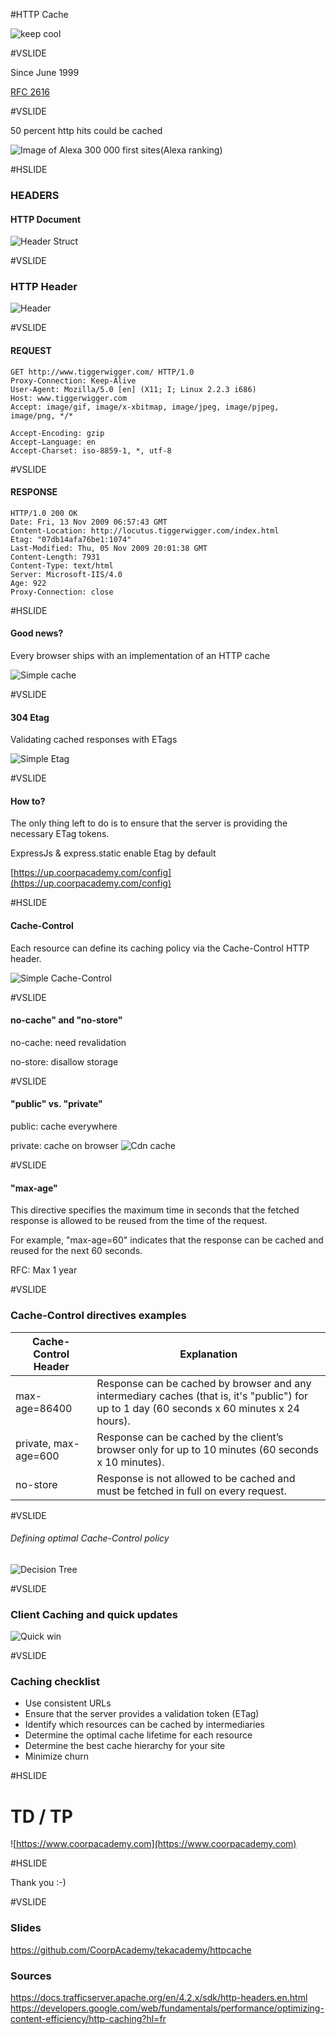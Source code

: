 #HTTP Cache

![keep cool](assets/img/comics-geek-joyoftech-551835.gif)

#VSLIDE

Since June 1999

[RFC 2616](https://tools.ietf.org/html/rfc2616)

#VSLIDE

50 percent http hits could be cached

![Image of Alexa](assets/img/cacheable-resources.png)
300 000 first sites(Alexa ranking)

#HSLIDE

### HEADERS

#### HTTP Document
![Header Struct](assets/img/http_header_struct.jpg)

#VSLIDE

### HTTP Header
![Header](assets/img/http_headers.jpg)

#VSLIDE

#### REQUEST
```HTTP
GET http://www.tiggerwigger.com/ HTTP/1.0
Proxy-Connection: Keep-Alive
User-Agent: Mozilla/5.0 [en] (X11; I; Linux 2.2.3 i686)
Host: www.tiggerwigger.com
Accept: image/gif, image/x-xbitmap, image/jpeg, image/pjpeg, image/png, */*

Accept-Encoding: gzip
Accept-Language: en
Accept-Charset: iso-8859-1, *, utf-8
```

#VSLIDE

#### RESPONSE
```HTTP
HTTP/1.0 200 OK
Date: Fri, 13 Nov 2009 06:57:43 GMT
Content-Location: http://locutus.tiggerwigger.com/index.html
Etag: "07db14afa76be1:1074"
Last-Modified: Thu, 05 Nov 2009 20:01:38 GMT
Content-Length: 7931
Content-Type: text/html
Server: Microsoft-IIS/4.0
Age: 922
Proxy-Connection: close
```

#HSLIDE

#### Good news?

Every browser ships with an implementation of an HTTP cache

![Simple cache](assets/img/http-request.png)

#VSLIDE

#### 304 Etag

Validating cached responses with ETags

![Simple Etag](assets/img/http-cache-control.png)

#VSLIDE

#### How to?

The only thing left to do is to ensure that the server is providing the necessary ETag tokens.

ExpressJs & express.static enable Etag by default

[https://up.coorpacademy.com/config](https://up.coorpacademy.com/config)

#HSLIDE

#### Cache-Control

Each resource can define its caching policy via the Cache-Control HTTP header.

![Simple Cache-Control](assets/img/http-cache-control-highlight.png)

#VSLIDE

#### no-cache" and "no-store"

no-cache: need revalidation

no-store: disallow storage

#VSLIDE

#### "public" vs. "private"

public: cache everywhere

private: cache on browser
![Cdn cache](assets/img/cdn-network.png)

#VSLIDE 

#### "max-age"
This directive specifies the maximum time in seconds that the fetched response is allowed to be reused from the time of the request.

For example, "max-age=60" indicates that the response can be cached and reused for the next 60 seconds.

RFC: Max 1 year

#VSLIDE

### Cache-Control directives examples

Cache-Control Header | Explanation
------------ | -------------
max-age=86400 | Response can be cached by browser and any intermediary caches (that is, it's "public") for up to 1 day (60 seconds x 60 minutes x 24 hours).
private, max-age=600 | Response can be cached by the client’s browser only for up to 10 minutes (60 seconds x 10 minutes).
no-store | Response is not allowed to be cached and must be fetched in full on every request.

#VSLIDE

###### Defining optimal Cache-Control policy
![Decision Tree](assets/img/http-cache-decision-tree.png)


#VSLIDE

### Client Caching and quick updates

![Quick win](assets/img/http-cache-hierarchy.png)

#VSLIDE

### Caching checklist

* Use consistent URLs
* Ensure that the server provides a validation token (ETag)
* Identify which resources can be cached by intermediaries
* Determine the optimal cache lifetime for each resource
* Determine the best cache hierarchy for your site
* Minimize churn

#HSLIDE

# TD / TP

![https://www.coorpacademy.com](https://www.coorpacademy.com)

#HSLIDE

Thank you :-)

#VSLIDE

### Slides

https://github.com/CoorpAcademy/tekacademy/httpcache

### Sources
https://docs.trafficserver.apache.org/en/4.2.x/sdk/http-headers.en.html
https://developers.google.com/web/fundamentals/performance/optimizing-content-efficiency/http-caching?hl=fr
